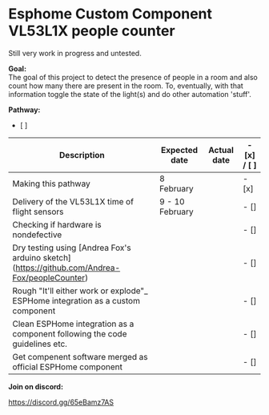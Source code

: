 # Esphome Custom Component VL53L1X people counter
Still very work in progress and untested.

**Goal:** <br/>
The goal of this project to detect the presence of people in a room and also count how many there are present in the room. To, eventually, with that information toggle the state of the light(s) and do other automation 'stuff'.

**Pathway:** <br/>
- [ ] 

| Description     |  Expected date  | Actual date  | - [x] / [ ]  | 
|----------------| ---------------|------------|------------|
| Making this pathway | 8 February | | - [x] 
| Delivery of the VL53L1X time of flight sensors | 9 - 10 February | | - [] 
| Checking if hardware is nondefective | | | - [] 
| Dry testing using [Andrea Fox's arduino sketch] (https://github.com/Andrea-Fox/peopleCounter) |  | | - [] 
| Rough "It'll either work or explode"_ ESPHome integration as a custom component | | | - [] 
| Clean ESPHome integration as a component following the code guidelines etc.| | | - [] 
| Get compenent software merged as official ESPHome component|  | | - [] 

**Join on discord:** <br/>

https://discord.gg/65eBamz7AS

